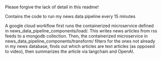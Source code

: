 Please forgive the lack of detail in this readme!

Contains the code to run my news data pipeline every 15 minutes

A google cloud workflow first runs the containerized microservice defined in news_data_pipeline_components/load/. This writes news articles from rss feeds to a mongodb collection. Then, the containerized microservice in news_data_pipeline_components/transform/ filters for the ones not already in my news database, finds out which articles are text articles (as opposed to video), then summarizes the article via langchain and OpenAI.